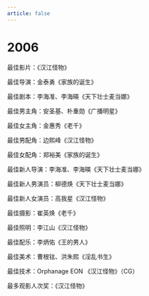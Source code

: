 ```yaml
---
article: false
---
```


# 2006

最佳影片：《汉江怪物》

最佳导演：金泰勇《家族的诞生》

最佳剧本：李海准、李海暎《天下壮士麦当娜》

最佳男主角：安圣基、朴重勋《广播明星》

最佳女主角：金惠秀《老千》

最佳男配角：边熙峰《汉江怪物》

最佳女配角：郑裕美《家族的诞生》

最佳新人导演：李海准、李海暎《天下壮士麦当娜》

最佳新人男演员：柳德焕《天下壮士麦当娜》

最佳新人女演员：高我星《汉江怪物》

最佳摄影：崔英焕《老千》

最佳照明：李江山《汉江怪物》

最佳配乐：李炳佑《王的男人》

最佳美术：曹根铉、洪朱熙《淫乱书生》

最佳技术：Orphanage EON 《汉江怪物》（CG）

最多观影人次奖：《汉江怪物》